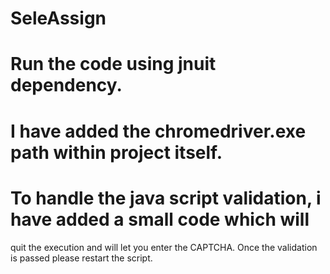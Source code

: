 # SeleAssign
# Run the code using jnuit dependency.
# I have added the chromedriver.exe path within project itself.
# To handle the java script validation, i have added a small code which will
  quit the execution and will let you enter the CAPTCHA.
  Once the validation is passed please restart the script.
